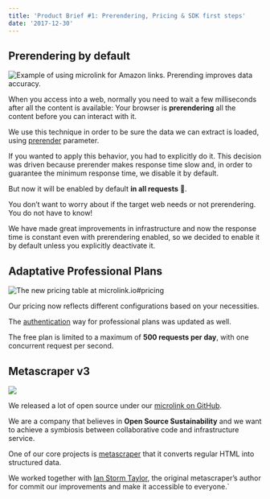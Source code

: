 ```yaml
---
title: 'Product Brief #1: Prerendering, Pricing & SDK first steps'
date: '2017-12-30'
--- 
```


## Prerendering by default

![Example of using microlink for Amazon links. Prerending improves data accuracy.](https://i.imgur.com/VC9vYjz.png)

<Figcaption children='Example of using microlink for Amazon links. Prerending improves data accuracy.' />

When you access into a web, normally you need to wait a few milliseconds after all the content is available: Your browser is **prerendering** all the content before you can interact with it.

We use this technique in order to be sure the data we can extract is loaded, using [prerender](/docs/#prerender) parameter.

If you wanted to apply this behavior, you had to explicitly do it. This decision was driven because prerender makes response time slow and, in order to guarantee the minimum response time, we disable it by default.

But now it will be enabled by default **in all requests** 🙌.

You don’t want to worry about if the target web needs or not prerendering. You do not have to know!

We have made great improvements in infrastructure and now the response time is constant even with prerendering enabled, so we decided to enable it by default unless you explicitly deactivate it.

## Adaptative Professional Plans

![The new pricing table at microlink.io#pricing](https://cdn-images-1.medium.com/max/2244/1*JUalxjsY_tlU2txpxPsM9w.gif)

Our pricing now reflects different configurations based on your necessities.

The [authentication](/docs/#authentication) way for professional plans was updated as well.

The free plan is limited to a maximum of **500 requests per day**, with one concurrent request per second.

## Metascraper v3

![](https://metascraper.js.org/static/logo-banner.png)

We released a lot of open source under our [microlink on GitHub](https://github.com/microlinkhq).

We are a company that believes in **Open Source Sustainability** and we want to achieve a symbiosis between collaborative code and infrastructure service.

One of our core projects is [metascraper](https://github.com/microlinkhq/metascraper) that it converts regular HTML into structured data.

We worked together with [Ian Storm Taylor](https://github.com/ianstormtaylor), the original metascraper’s author for commit our improvements and make it accessible to everyone.`

